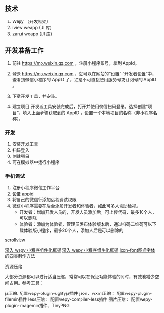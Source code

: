 ## 技术

1. Wepy （开发框架）
2. iview weapp (UI 库)
3. zanui weapp (UI 库)

## 开发准备工作
1. 前往 https://mp.weixin.qq.com ，注册小程序账号，拿到 AppId。

2. 登录 https://mp.weixin.qq.com ，就可以在网站的“设置”-“开发者设置”中，查看到微信小程序的 AppID 了，注意不可直接使用服务号或订阅号的 AppID 。 

3. [下载开发工具](https://mp.weixin.qq.com/debug/wxadoc/dev/devtools/download.html?t=1476197489869)，并安装。

4. 建立项目
开发者工具安装完成后，打开并使用微信扫码登录。选择创建“项目”，填入上面步骤获取到的 AppID ，设置一个本地项目的名称（非小程序名称）。

### 开发
1. 安装[开发工具](https://developers.weixin.qq.com/miniprogram/dev/devtools/download.html?t=2018125)
2. 扫码登入
3. 创建项目
4. 可在模拟器中运行小程序

### 手机调试
1. 注册小程序微信工作平台
2. 设置 appid
3. 将自己的微信行添加远程调试权限
4. 微信小程序需要在后台添加开发者和体验者，如此可多人协助检视。
    * 开发者：增加开发人员的，开发人员添加后，可上传代码，最多10个人，可以删除
    * 体验者：添加为体验者，管理员发布体验版本后，通过扫码二维码可以下载体验版小程序，最多20个人，添加人后是可以删除的



[scrollview](https://www.jianshu.com/p/f6d771421eb9)

[深入 wepy 小程序组件化框架](https://toutiao.io/posts/zvnb1h/preview)
[深入 wepy 小程序组件化框架](https://imhjm.com/article/5977ebab7dd03248a2e8d57f)
[Icon-font图标字体的四类制作方法](https://www.jianshu.com/p/095eb298ed18)




资源压缩

大部分资源都可以进行适当压缩，常常可以在保证功能体验的同时，有效地减少空间占用。参考工具：

js压缩: 配置wepy-plugin-uglifyjs插件
json、wxml压缩： 配置wepy-plugin-filemin插件
less压缩： 配置wepy-compiler-less插件
图片压缩： 配置wepy-plugin-imagemin插件、TinyPNG